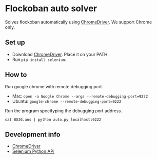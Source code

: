 # Flockoban auto solver

Solves flockoban automatically using [ChromeDriver].
We support Chrome only.

[ChromeDriver]: https://chromedriver.chromium.org/home

## Set up

- Download [ChromeDriver]. Place it on your PATH.
- Run `pip install selenium`.

## How to

Run google chrome with remote debugging port.

- Mac: `open -a Google Chrome --args --remote-debugging-port=9222`
- Ubuntu: `google-chrome --remote-debugging-port=9222`

Run the program specifyping the debugging port address.

`cat 0820.ans | python auto.py localhost:9222`

## Development info

- [ChromeDriver]
- [Selenium Python API]

[Selenium Python API]: https://www.selenium.dev/selenium/docs/api/py/api.html
